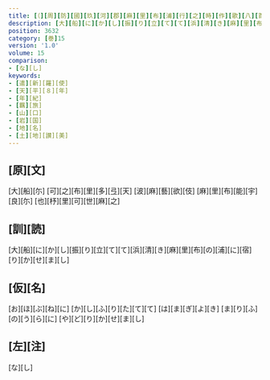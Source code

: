```yaml
---
title: [（][周][防][國][玖][河][郡][麻][里][布][浦][行][之][時][作][歌][八][首][）]
description: [大][船][に][か][し][振][り][立][て][て][浜][清][き][麻][里][布][の][浦][に][宿][り][か][せ][ま][し]
position: 3632
category: [巻]15
version: '1.0'
volume: 15
comparison:
- [な][し]
keywords:
- [遣][新][羅][使]
- [天][平][８][年]
- [年][紀]
- [羈][旅]
- [山][口]
- [岩][国]
- [地][名]
- [土][地][讃][美]
---
```


## [原][文]

[大][船][尓] [可][之][布][里][多][弖][天] [波][麻][藝][欲][伎] [麻][里][布][能][宇][良][尓] [也][杼][里][可][世][麻][之]

## [訓][読]

[大][船][に][か][し][振][り][立][て][て][浜][清][き][麻][里][布][の][浦][に][宿][り][か][せ][ま][し]

## [仮][名]

[お][ほ][ぶ][ね][に] [か][し][ふ][り][た][て][て] [は][ま][ぎ][よ][き] [ま][り][ふ][の][う][ら][に] [や][ど][り][か][せ][ま][し]

## [左][注]

[な][し]
